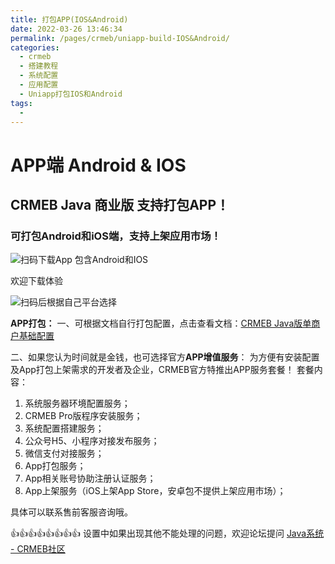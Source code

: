 ```yaml
---
title: 打包APP(IOS&Android)
date: 2022-03-26 13:46:34
permalink: /pages/crmeb/uniapp-build-IOS&Android/
categories:
  - crmeb
  - 搭建教程
  - 系统配置
  - 应用配置
  - Uniapp打包IOS和Android
tags:
  - 
---
```

# **APP端 Android & IOS**

## CRMEB Java 商业版 支持打包APP！

### 可打包Android和iOS端，支持上架应用市场！

![扫码下载App 包含Android和IOS](https://cdn.jsdelivr.net/gh/xbdazz/mypic/img/202203292013784.png)

欢迎下载体验

![扫码后根据自己平台选择](https://cdn.jsdelivr.net/gh/xbdazz/mypic/img/202203292018336.png)

**APP打包：**
一、可根据文档自行打包配置，点击查看文档：[CRMEB Java版单商户基础配置](https://doc.crmeb.com/web/java/default/2158)

二、如果您认为时间就是金钱，也可选择官方**APP增值服务**：
为方便有安装配置及App打包上架需求的开发者及企业，CRMEB官方特推出APP服务套餐！
套餐内容：

1. 系统服务器环境配置服务；
2. CRMEB Pro版程序安装服务；
3. 系统配置搭建服务；
4. 公众号H5、小程序对接发布服务；
5. 微信支付对接服务；
6. App打包服务；
7. App相关账号协助注册认证服务；
8. App上架服务（iOS上架App Store，安卓包不提供上架应用市场）；

具体可以联系售前客服咨询哦。

👍👍👍👍👍👍👍👍 设置中如果出现其他不能处理的问题，欢迎论坛提问 [Java系统 - CRMEB社区](https://q.crmeb.com/?categoryId=122&sequence=0)